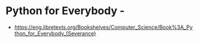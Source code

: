 # Python for Everybody - 

* https://eng.libretexts.org/Bookshelves/Computer_Science/Book%3A_Python_for_Everybody_(Severance)

